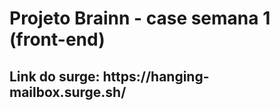 <h1>Projeto Brainn - case semana 1 (front-end)</h1>

<h2>Link do surge: https://hanging-mailbox.surge.sh/</h2>
